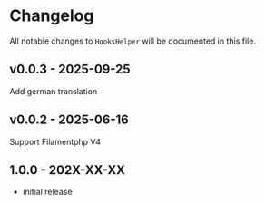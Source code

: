 # Changelog

All notable changes to `HooksHelper` will be documented in this file.

## v0.0.3 - 2025-09-25

Add german translation

## v0.0.2 - 2025-06-16

Support Filamentphp V4

## 1.0.0 - 202X-XX-XX

- initial release
